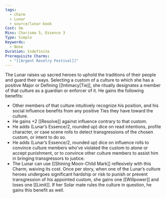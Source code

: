 ```yaml
---
tags:
  - charm
  - Lunar
  - source/lunar-book
Cost: 5m
Mins: Charisma 5, Essence 3
Type: Simple
Keywords:
  - None
Duration: Indefinite
Prerequisite Charms:
  - "[[Argent Revelry Festival]]"
---
```

The Lunar raises up sacred heroes to uphold the traditions of their people and guard their ways. Selecting a custom of a culture to which she has a positive Major or Defining [[Intimacy|Tie]], she ritually designates a member of that culture as a guardian or enforcer of it. He gains the following benefits: 
-  Other members of that culture intuitively recognize his position, and his social influence benefits from any positive Ties they have toward the culture. 
-  He gains +2 [[Resolve]] against influence contrary to that custom. 
-  He adds (Lunar’s Essence/2, rounded up) dice on read intentions, profile character, or case scene rolls to detect transgressions of the chosen custom, or intent to do so. 
-  He adds (Lunar’s Essence/2, rounded up) dice on influence rolls to convince culture members who’ve violated the custom to atone or accept punishment, or to convince other culture members to assist him in bringing transgressors to justice. 
-  The Lunar can use [[Shining Moon-Child Mark]] reflexively with this Charm, waiving its cost. Once per story, when one of the Lunar’s culture heroes undergoes significant hardship or risk to punish or prevent transgression of his appointed custom, she gains one [[Willpower]] and loses one [[Limit]]. If her Solar mate rules the culture in question, he gains this benefit as well.